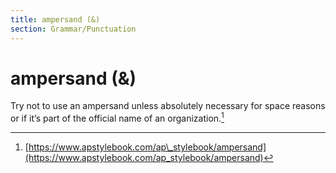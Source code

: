 ```yaml
---
title: ampersand (&)
section: Grammar/Punctuation
---
```

# ampersand (&)

Try not to use an ampersand unless absolutely necessary for space reasons or if it’s part of the official name of an organization.[^5]

[^5]: [https://www.apstylebook.com/ap\_stylebook/ampersand](https://www.apstylebook.com/ap_stylebook/ampersand)